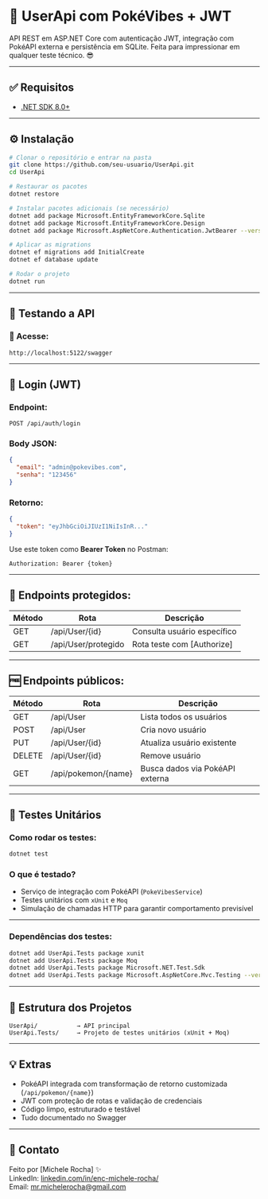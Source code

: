 # 🔐 UserApi com PokéVibes + JWT

API REST em ASP.NET Core com autenticação JWT, integração com PokéAPI externa e persistência em SQLite. Feita para impressionar em qualquer teste técnico. 😎

---

## ✅ Requisitos

- [.NET SDK 8.0+](https://dotnet.microsoft.com/en-us/download/dotnet/8.0)

---

## ⚙️ Instalação

```bash
# Clonar o repositório e entrar na pasta
git clone https://github.com/seu-usuario/UserApi.git
cd UserApi

# Restaurar os pacotes
dotnet restore

# Instalar pacotes adicionais (se necessário)
dotnet add package Microsoft.EntityFrameworkCore.Sqlite
dotnet add package Microsoft.EntityFrameworkCore.Design
dotnet add package Microsoft.AspNetCore.Authentication.JwtBearer --version 8.0.5

# Aplicar as migrations
dotnet ef migrations add InitialCreate
dotnet ef database update

# Rodar o projeto
dotnet run
```

---

## 🧪 Testando a API

### 🔗 Acesse:
```
http://localhost:5122/swagger
```

---

## 🔐 Login (JWT)

### Endpoint:
```http
POST /api/auth/login
```

### Body JSON:
```json
{
  "email": "admin@pokevibes.com",
  "senha": "123456"
}
```

### Retorno:
```json
{
  "token": "eyJhbGciOiJIUzI1NiIsInR..."
}
```

Use este token como **Bearer Token** no Postman:

```http
Authorization: Bearer {token}
```

---

## 🔐 Endpoints protegidos:

| Método | Rota                     | Descrição                        |
|--------|--------------------------|----------------------------------|
| GET    | /api/User/{id}           | Consulta usuário específico      |
| GET    | /api/User/protegido      | Rota teste com [Authorize]       |

---

## 🆓 Endpoints públicos:

| Método | Rota                     | Descrição                        |
|--------|--------------------------|----------------------------------|
| GET    | /api/User                | Lista todos os usuários          |
| POST   | /api/User                | Cria novo usuário                |
| PUT    | /api/User/{id}           | Atualiza usuário existente       |
| DELETE | /api/User/{id}           | Remove usuário                   |
| GET    | /api/pokemon/{name}      | Busca dados via PokéAPI externa  |

---

## 🧪 Testes Unitários

### Como rodar os testes:

```bash
dotnet test
```

### O que é testado?

- Serviço de integração com PokéAPI (`PokeVibesService`)
- Testes unitários com `xUnit` e `Moq`
- Simulação de chamadas HTTP para garantir comportamento previsível

---

### Dependências dos testes:

```bash
dotnet add UserApi.Tests package xunit
dotnet add UserApi.Tests package Moq
dotnet add UserApi.Tests package Microsoft.NET.Test.Sdk
dotnet add UserApi.Tests package Microsoft.AspNetCore.Mvc.Testing --version 8.0.5
```

---

## 📂 Estrutura dos Projetos

```
UserApi/           → API principal
UserApi.Tests/     → Projeto de testes unitários (xUnit + Moq)
```

---

## 💡 Extras

- PokéAPI integrada com transformação de retorno customizada (`/api/pokemon/{name}`)
- JWT com proteção de rotas e validação de credenciais
- Código limpo, estruturado e testável
- Tudo documentado no Swagger

---

## 💬 Contato

Feito por [Michele Rocha] ✨  
LinkedIn: [linkedin.com/in/enc-michele-rocha/](https://www.linkedin.com/in/enc-michele-rocha/)  
Email: mr.michelerocha@gmail.com